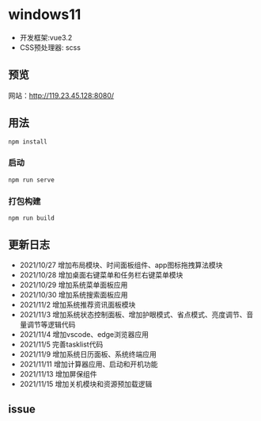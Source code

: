 # windows11

- 开发框架:vue3.2
- CSS预处理器: scss

## 预览
网站：http://119.23.45.128:8080/

## 用法
```
npm install
```

### 启动
```
npm run serve
```

### 打包构建
```
npm run build
```

## 更新日志
- 2021/10/27 增加布局模块、时间面板组件、app图标拖拽算法模块
- 2021/10/28 增加桌面右键菜单和任务栏右键菜单模块
- 2021/10/29 增加系统菜单面板应用
- 2021/10/30 增加系统搜索面板应用
- 2021/11/2  增加系统推荐资讯面板模块
- 2021/11/3  增加系统状态控制面板、增加护眼模式、省点模式、亮度调节、音量调节等逻辑代码
- 2021/11/4  增加vscode、edge浏览器应用
- 2021/11/5  完善tasklist代码
- 2021/11/9  增加系统日历面板、系统终端应用
- 2021/11/11 增加计算器应用、启动和开机功能
- 2021/11/13 增加屏保组件
- 2021/11/15 增加关机模块和资源预加载逻辑

## issue

